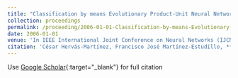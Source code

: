 ```yaml
---
title: "Classification by means Evolutionary Product-Unit Neural Networks"
collection: proceedings
permalink: /proceeding/2006-01-01-Classification-by-means-Evolutionary-Product-Unit-Neural-Networks
date: 2006-01-01
venue: 'In IEEE International Joint Conference on Neural Networks (IJCNN 2006)'
citation: 'César Hervás-Martínez, Francisco José Martínez-Estudillo, **Pedro Antonio Gutiérrez, **&quot;Classification by means Evolutionary Product-Unit Neural Networks.&quot; In IEEE International Joint Conference on Neural Networks (IJCNN 2006), 2006, pp.2834--2842.'
---
```

Use [Google Scholar](https://scholar.google.com/scholar?q=Classification+by+means+Evolutionary+Product+Unit+Neural+Networks){:target="_blank"} for full citation